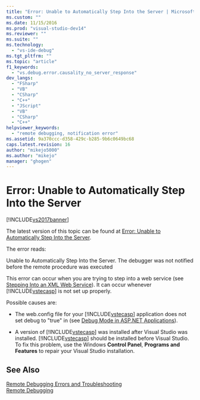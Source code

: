 ```yaml
---
title: "Error: Unable to Automatically Step Into the Server | Microsoft Docs"
ms.custom: ""
ms.date: 11/15/2016
ms.prod: "visual-studio-dev14"
ms.reviewer: ""
ms.suite: ""
ms.technology: 
  - "vs-ide-debug"
ms.tgt_pltfrm: ""
ms.topic: "article"
f1_keywords: 
  - "vs.debug.error.causality_no_server_response"
dev_langs: 
  - "FSharp"
  - "VB"
  - "CSharp"
  - "C++"
  - "JScript"
  - "VB"
  - "CSharp"
  - "C++"
helpviewer_keywords: 
  - "remote debugging, notification error"
ms.assetid: 9a370ccc-d358-429c-b285-9b6c0649bc68
caps.latest.revision: 16
author: "mikejo5000"
ms.author: "mikejo"
manager: "ghogen"
---
```

# Error: Unable to Automatically Step Into the Server
[!INCLUDE[vs2017banner](../includes/vs2017banner.md)]

The latest version of this topic can be found at [Error: Unable to Automatically Step Into the Server](https://docs.microsoft.com/visualstudio/debugger/error-unable-to-automatically-step-into-the-server).  
  
The error reads:  
  
 Unable to Automatically Step Into the Server. The debugger was not notified before the remote procedure was executed  
  
 This error can occur when you are trying to step into a web service (see [Stepping Into an XML Web Service](http://msdn.microsoft.com/en-us/8e67de38-bf5f-41cc-a457-1b88ce63d764)). It can occur whenever [!INCLUDE[vstecasp](../includes/vstecasp-md.md)] is not set up properly.  
  
 Possible causes are:  
  
-   The web.config file for your [!INCLUDE[vstecasp](../includes/vstecasp-md.md)] application does not set debug to "true" in (see [Debug Mode in ASP.NET Applications](../debugger/how-to-enable-debugging-for-aspnet-applications.md)).  
  
-   A version of [!INCLUDE[vstecasp](../includes/vstecasp-md.md)] was installed after Visual Studio was installed. [!INCLUDE[vstecasp](../includes/vstecasp-md.md)] should be installed before Visual Studio. To fix this problem, use the Windows **Control Panel**, **Programs and Features** to repair your Visual Studio installation.  
  
## See Also  
 [Remote Debugging Errors and Troubleshooting](../debugger/remote-debugging-errors-and-troubleshooting.md)   
 [Remote Debugging](../debugger/remote-debugging.md)



